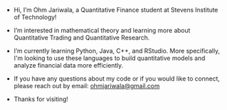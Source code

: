 - Hi, I’m Ohm Jariwala, a Quantitative Finance student at Stevens Institute of Technology!

- I’m interested in mathematical theory and learning more about Quantitative Trading and Quantitative Research.
  
- I’m currently learning Python, Java, C++, and RStudio. More specifically, I'm looking to use these languages to build quantitative models and analyze financial data more efficiently.
  
- If you have any questions about my code or if you would like to connect, please reach out by email: ohmjariwala@gmail.com
- Thanks for visiting!
